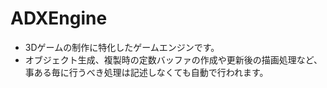 # ADXEngine
- 3Dゲームの制作に特化したゲームエンジンです。
- オブジェクト生成、複製時の定数バッファの作成や更新後の描画処理など、
  事ある毎に行うべき処理は記述しなくても自動で行われます。